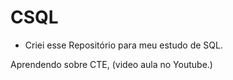 # CSQL
- Criei esse Repositório para meu estudo de SQL.


Aprendendo sobre CTE, (video aula no Youtube.)
